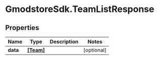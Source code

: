 # GmodstoreSdk.TeamListResponse

## Properties

Name | Type | Description | Notes
------------ | ------------- | ------------- | -------------
**data** | [**[Team]**](Team.md) |  | [optional] 



